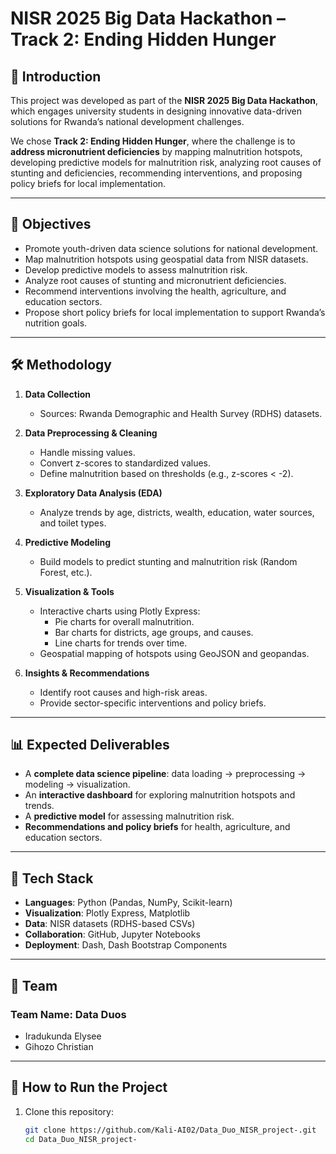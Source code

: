 # NISR 2025 Big Data Hackathon – Track 2: Ending Hidden Hunger  

## 📌 Introduction  
This project was developed as part of the **NISR 2025 Big Data Hackathon**, which engages university students in designing innovative data-driven solutions for Rwanda’s national development challenges.  

We chose **Track 2: Ending Hidden Hunger**, where the challenge is to **address micronutrient deficiencies** by mapping malnutrition hotspots, developing predictive models for malnutrition risk, analyzing root causes of stunting and deficiencies, recommending interventions, and proposing policy briefs for local implementation.  

---

## 🎯 Objectives  
- Promote youth-driven data science solutions for national development.  
- Map malnutrition hotspots using geospatial data from NISR datasets.  
- Develop predictive models to assess malnutrition risk.  
- Analyze root causes of stunting and micronutrient deficiencies.  
- Recommend interventions involving the health, agriculture, and education sectors.  
- Propose short policy briefs for local implementation to support Rwanda’s nutrition goals.  

---

## 🛠️ Methodology  
1. **Data Collection**  
   - Sources: Rwanda Demographic and Health Survey (RDHS) datasets.  

2. **Data Preprocessing & Cleaning**  
   - Handle missing values.  
   - Convert z-scores to standardized values.  
   - Define malnutrition based on thresholds (e.g., z-scores < -2).  

3. **Exploratory Data Analysis (EDA)**  
   - Analyze trends by age, districts, wealth, education, water sources, and toilet types.  

4. **Predictive Modeling**  
   - Build models to predict stunting and malnutrition risk (Random Forest, etc.).  

5. **Visualization & Tools**  
   - Interactive charts using Plotly Express:  
     - Pie charts for overall malnutrition.  
     - Bar charts for districts, age groups, and causes.  
     - Line charts for trends over time.  
   - Geospatial mapping of hotspots using GeoJSON and geopandas.  

6. **Insights & Recommendations**  
   - Identify root causes and high-risk areas.  
   - Provide sector-specific interventions and policy briefs.  

---

## 📊 Expected Deliverables  
- A **complete data science pipeline**: data loading → preprocessing → modeling → visualization.  
- An **interactive dashboard** for exploring malnutrition hotspots and trends.  
- A **predictive model** for assessing malnutrition risk.  
- **Recommendations and policy briefs** for health, agriculture, and education sectors.  

---

## 🚀 Tech Stack  
- **Languages**: Python (Pandas, NumPy, Scikit-learn)  
- **Visualization**: Plotly Express, Matplotlib  
- **Data**: NISR datasets (RDHS-based CSVs)  
- **Collaboration**: GitHub, Jupyter Notebooks  
- **Deployment**: Dash, Dash Bootstrap Components  

---

## 👥 Team  
### Team Name: Data Duos  
- Iradukunda Elysee  
- Gihozo Christian  

---

## 📌 How to Run the Project  

1. Clone this repository:  
   ```bash
   git clone https://github.com/Kali-AI02/Data_Duo_NISR_project-.git
   cd Data_Duo_NISR_project-
